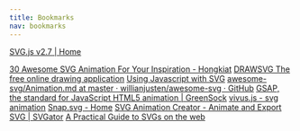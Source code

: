 ```yaml
---
title: Bookmarks
nav: bookmarks
---
```


<div class='href'>
<a href="https://svgjs.com/docs/2.7/">SVG.js v2.7 | Home</a>

<a href="https://www.hongkiat.com/blog/svg-animations/">30 Awesome SVG Animation For Your Inspiration - Hongkiat</a>
<a href="http://www.drawsvg.org/home-en.html">DRAWSVG The free online drawing application</a>
<a href="http://www.petercollingridge.co.uk/tutorials/svg/interactive/javascript/">Using Javascript with SVG</a>
<a href="https://github.com/willianjusten/awesome-svg/blob/master/topics/Animation.md">awesome-svg/Animation.md at master · willianjusten/awesome-svg · GitHub</a>
<a href="https://greensock.com/">GSAP, the standard for JavaScript HTML5 animation | GreenSock</a>
<a href="https://maxwellito.github.io/vivus/">vivus.js - svg animation</a>
<a href="http://snapsvg.io/">Snap.svg - Home</a>
<a href="https://www.svgator.com/">SVG Animation Creator - Animate and Export SVG | SVGator</a>
<a href="https://svgontheweb.com/">A Practical Guide to SVGs on the web</a>
</div>
